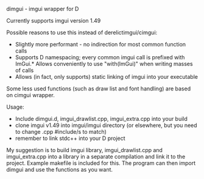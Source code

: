 dimgui - imgui wrapper for D

Currently supports imgui version 1.49

Possible reasons to use this instead of derelictimgui/cimgui:
- Slightly more performant - no indirection for most common function calls
- Supports D namespacing; every common imgui call is prefixed with ImGui.*
Allows conveniently to use "with(ImGui)" when writing masses of calls
- Allows (in fact, only supports) static linking of imgui into your executable

Some less used functions (such as draw list and font handling) are based
on cimgui wrapper.

Usage:
- Include dimgui.d, imgui_drawlist.cpp, imgui_extra.cpp into your build
- clone imgui v1.49 into imgui/imgui directory (or elsewhere, but you need
to change .cpp #include/s to match)
- remember to link stdc++ into your D project

My suggestion is to build imgui library, imgui_drawlist.cpp and imgui_extra.cpp
into a library in a separate compilation and link it to the project. Example
makefile is included for this. The program can then import dimgui and use
the functions as you want.
